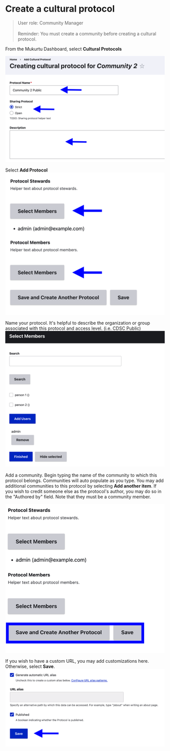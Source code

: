 # Create a cultural protocol

>User role: Community Manager<br>  
Reminder: You must create a community before creating a cultural protocol.</p>

From the Mukurtu Dashboard, select **Cultural Protocols**


![Select Cultural Protocols](../_embeds/CreateProtocol1.png)

Select **Add Protocol**
![Select Add Protocol](../_embeds/CreateProtocol2.png)


Name your protocol. It's helpful to describe the organization or group associated with this protocol and access level. (i.e. CDSC Public)
![Name your protocol](../_embeds/CreateProtocol3.png)

Add a community. Begin typing the name of the community to which this protocol belongs. Communities will auto populate as you type. You may add additional communities to this protocol by selecting **Add another item**. If you wish to credit someone else as the protocol's author, you may do so in the "Authored by" field. Note that they must be a community member.

![Add a community](../_embeds/Createprotocol4.png)

If you wish to have a custom URL, you may add customizations here. Otherwise, select **Save**. 
![Save](../_embeds/CreateProtocol5.png)